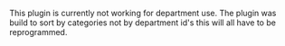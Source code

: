 This plugin is currently not working for department use. The plugin was build to sort by categories not by department id's this will all have to be reprogrammed.
